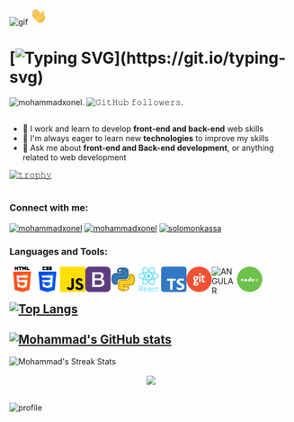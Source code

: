 <img src="https://github.com/mohammadxonel/mohammadxonel/blob/main/icons/Welcome.gif" width="850" height="350" align="center" alt="gif" />

<img src="https://github.com/mohammadxonel/mohammadxonel/blob/main/icons/Hi.gif" width="30" alt="gif" />


# [![Typing SVG](https://readme-typing-svg.demolab.com?font=Monoton&size=23&duration=4500&pause=1000&color=F70000&width=450&lines=Hi%2C+I'm+Mohammad+%F0%9F%99%82;I+am+a+Full+Stack+Web+Developer;Welcome+to+My+Github!)](https://git.io/typing-svg)


<p align="left"> 
<img src="https://komarev.com/ghpvc/?username=mohammadxonel&label=Profile%20views&color=C20000&style=flat" alt="mohammadxonel" />.
<img src="https://img.shields.io/github/followers/mohammadxonel?color=c20000&style=plastic" alt="𝙶𝚒𝚝𝙷𝚞𝚋 𝚏𝚘𝚕𝚕𝚘𝚠𝚎𝚛𝚜" >.
</p>


##
- 🔭 I work and learn to develop **front-end and back-end** web skills
- 🌱 I'm always eager to learn new **technologies** to improve my skills
- 💬 Ask me about **front-end and Back-end development**, or anything related to web development

[![𝚝𝚛𝚘𝚙𝚑𝚢](https://github-profile-trophy.vercel.app/?username=mohammadxonel&theme=radical)](https://github.com/mohammadxonel)

#

<h3 align="left">Connect with me:</h3>
<p align="left">
<a href="https://www.linkedin.com/in/mohammadxonel/" target="blank"><img align="center" src="https://raw.githubusercontent.com/rahuldkjain/github-profile-readme-generator/master/src/images/icons/Social/linked-in-alt.svg" alt="mohammadxonel" height="30" width="40" /></a>
<a href="https://twitter.com/mohammadxonel" target="blank"><img align="center" src="https://raw.githubusercontent.com/rahuldkjain/github-profile-readme-generator/master/src/images/icons/Social/twitter.svg" alt="mohammadxonel" height="30" width="40" /></a>
<a href="https://www.instagram.com/mohammadxonel/" target="blank"><img align="center" src="https://raw.githubusercontent.com/rahuldkjain/github-profile-readme-generator/master/src/images/icons/Social/instagram.svg" alt="solomonkassa" height="30" width="40" /></a>

</p>

<h3>Languages and Tools:</h3>

<img align="left" alt="HTML" width="45px" src="https://github.com/mohammadxonel/mohammadxonel/blob/main/icons/html-5.png" />
<img align="left" alt="CSS" width="45px" src="https://github.com/mohammadxonel/mohammadxonel/blob/main/icons/css-3.png" />
<img align="left" alt="JS" width="45px" src="https://github.com/mohammadxonel/mohammadxonel/blob/main/icons/js.png">
<img align="left" alt="BOOTSTRAP" width="45px" src="https://github.com/mohammadxonel/mohammadxonel/blob/main/icons/bootstrap.png" />
<img align="left" alt="PYTHON" width="45px" src="https://github.com/mohammadxonel/mohammadxonel/blob/main/icons/python.png" />
<img align="left" alt="REACT" width="45px" src="https://github.com/mohammadxonel/mohammadxonel/blob/main/icons/react.png" />
<img align="left" alt="TYPESCRIPT" width="45px" src="https://github.com/mohammadxonel/mohammadxonel/blob/main/icons/typescript.png" />
<img align="left" alt="GIT" width="45px" src="https://github.com/mohammadxonel/mohammadxonel/blob/main/icons/git.png" />
<img align="left" alt="ANGULAR" width="45px" src="https://github.com/mohammadxxali/README.md/blob/main/icons/Angular.png" />
<img align="left" alt="NODE.JS" width="45px" src="https://github.com/mohammadxonel/mohammadxonel/blob/main/icons/node.js.png" />

<br/>
<br/>

## [![Top Langs](https://github-readme-stats.vercel.app/api/top-langs/?username=mohammadxxali&layout=compact&theme=dark)](https://github.com/mohammadxxali/github-readme-stats)

## [![Mohammad's GitHub stats](https://github-readme-stats.vercel.app/api?username=mohammadxxali&count_private=true&show_icons=true&theme=dark)](https://github.com/mohammadxxali/github-readme-stats)
<div align="left">
  <img src="https://github-readme-streak-stats.herokuapp.com/?user=mohammadxxali&theme=dark" alt="Mohammad's Streak Stats"/>
</div>


<br/>

<div align="center">
  <img src="https://github.com/mohammadxxali/mohammadxxali/blob/main/icons/github-user-contribution.svg"/>
</div>

##

<img width="850" height="350" align="right" alt="profile" src="https://github.com/mohammadxxali/mohammadxxali/blob/main/icons/img.gif" />
